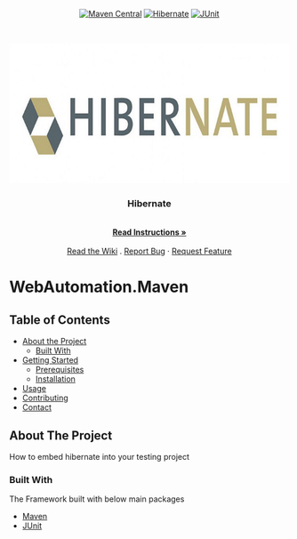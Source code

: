 <!-- PROJECT SHIELDS -->
<p align="center">        
    <a href="http://maven.apache.org" alt="Maven">
        <img alt="Maven Central" src="https://img.shields.io/maven-central/v/org.apache.maven/apache-maven"></a>  
    <a href="https://hibernate.org/" alt="Hibernate">
        <img alt="Hibernate" src="https://img.shields.io/badge/Hibernate-5.4.18.Final-blue"></a>      
    <a href="https://junit.org/junit5/" alt="JUnit">
        <img alt="JUnit" src="https://img.shields.io/badge/JUnit-4.11-blue"></a>      
</p>

<!-- PROJECT LOGO -->
<br />
<p align="center">
  <a href="https://github.com/mahmoudazaid/HibernateDemo">
    <img src="images/hibernate_logo.jpeg" alt="Logo">
  </a>

  <h3 align="center">Hibernate</h3>
   <p align="center">
    <br />
    <a href="#about-the-project"><strong>Read Instructions »</strong></a>
    <br />
    <br />  
    <a href="https://github.com/mahmoudazaid/HibernateDemo/wiki">Read the Wiki</a>
    .
    <a href="https://github.com/mahmoudazaid/HibernateDemo/issues">Report Bug</a>
    ·
    <a href="https://github.com/mahmoudazaid/HibernateDemo/issues">Request Feature</a>
  </p>
</p>

# WebAutomation.Maven

<!-- TABLE OF CONTENTS -->
## Table of Contents

* [About the Project](#about-the-project)
  * [Built With](#built-with)
* [Getting Started](#getting-started)
  * [Prerequisites](#prerequisites)
  * [Installation](#installation)
* [Usage](#usage)
* [Contributing](#contributing)
* [Contact](#contact)

<!-- ABOUT THE PROJECT -->

## About The Project
How to embed hibernate into your testing project

### Built With
The Framework built with below main packages
* [Maven](http://maven.apache.org/)
* [JUnit](https://junit.org/junit5/)
